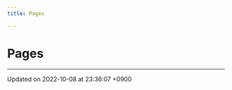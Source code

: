 ```yaml
---
title: Pages

---
```


# Pages







-------------------------------

Updated on 2022-10-08 at 23:36:07 +0900
